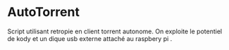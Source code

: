 # AutoTorrent
Script utilisant  retropie en client torrent autonome.
On exploite le potentiel de kody
et un dique usb externe attaché au raspbery pi .
